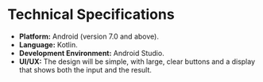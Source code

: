 # Technical Specifications

* **Platform:** Android (version 7.0 and above).
* **Language:** Kotlin.
* **Development Environment:** Android Studio.
* **UI/UX:** The design will be simple, with large, clear buttons and a display that shows both the input and the result.